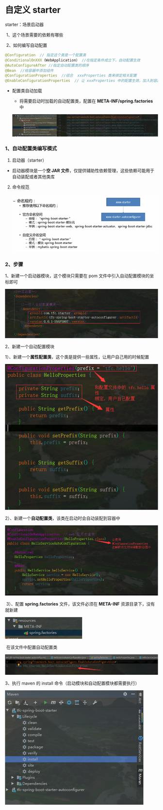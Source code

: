 # 自定义 starter

starter：场景启动器

​	1、这个场景需要的依赖有哪些

​	2、如何编写自动配置

```java
@Configuration  // 指定这个类是一个配置类
@ConditionalOnXXX（WebApplication） //在指定条件成立下，自动配置生效
@AutoConfigureAfter //指定自动配置类的顺序
@Bean  //给容器中添加组件
@ConfigurationProperties  //结合  xxxProperties 类来绑定相关配置
@EnableConfigurationProperties  // 让 xxxProperties 中的配置生效，加入到容器中
```

* 配置类自动加载

    * 将需要启动时加载的自动配置类，配置在 **META-INF/spring.factories** 中

    ![](images/TIM截图20200422160748.png)

    



### 1、自动配置类编写模式

1. 启动器（starter）
    
* 启动器模块是一个**空 JAR 文件**，仅提供辅助性依赖管理，这些依赖可能用于自动装配或者其他类库
    
2. 命令规范

    ![](images/TIM截图20200422161229.png)



### 2、步骤

1、新建一个启动器模块，这个模块只需要在 pom 文件中引入自动配置模块的坐标即可

![](images/TIM截图20200422213831.png)

2、新建一个自动配置模块

​	1）、新建一个**属性配置类**，这个类是提供一些属性，让用户自己用的时候配置

![](images/TIM截图20200422214220.png)

​	2）、新建一个**自动配置类**，该类在启动时会自动装配到容器中

![](images/TIM截图20200422214503.png)

​	3）、配置 **spring.factories** 文件，该文件必须在 **META-INF** 资源目录下，没有就新建

![](images/TIM截图20200422214648.png)

​			在该文件中配置自动配置类

![](images/TIM截图20200422214839.png)



3、执行 maven 的 install 命令（启动模块和自动配置模块都需要执行）

![](images/TIM截图20200422214942.png)

































